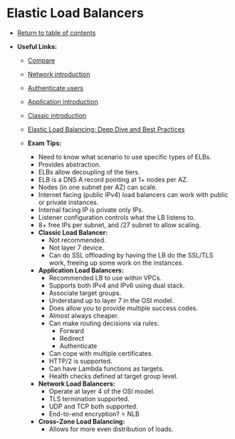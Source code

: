 # Elastic Load Balancers

* [Return to table of contents](../../../README.md)

* **Useful Links:**
  * [Compare](https://aws.amazon.com/elasticloadbalancing/features/#compare)
  * [Network introduction](https://docs.aws.amazon.com/elasticloadbalancing/latest/network/introduction.html)
  * [Authenticate users](https://docs.aws.amazon.com/elasticloadbalancing/latest/application/listener-authenticate-users.html)
  * [Application introduction](https://docs.aws.amazon.com/elasticloadbalancing/latest/application/introduction.html)
  * [Classic introduction](https://docs.aws.amazon.com/elasticloadbalancing/latest/classic/introduction.html)
  * [Elastic Load Balancing: Deep Dive and Best Practices](https://www.youtube.com/watch?v=VIgAT7vjol8)

  * **Exam Tips:**
    * Need to know what scenario to use specific types of ELBs.
    * Provides abstraction.
    * ELBs allow decoupling of the tiers.
    * ELB is a DNS A record pointing at 1+ nodes per AZ.
    * Nodes (in one subnet per AZ) can scale.
    * Internet facing (public IPv4) load balancers can work with public or private instances.
    * Internal facing IP is private only IPs.
    * Listener configuration controls what the LB listens to.
    * 8+ free IPs per subnet, and /27 subnet to allow scaling.
    * **Classic Load Balancer:**
      * Not recommended.
      * Not layer 7 device.
      * Can do SSL offloading by having the LB do the SSL/TLS work, freeing up some work on the instances.
    * **Application Load Balancers:**
      * Recommended LB to use within VPCs.
      * Supports both IPv4 and IPv6 using dual stack.
      * Associate target groups.
      * Understand up to layer 7 in the OSI model.
      * Does allow you to provide multiple success codes.
      * Almost always cheaper.
      * Can make routing decisions via rules:
        * Forward
        * Redirect
        * Authenticate
      * Can cope with multiple certificates.
      * HTTP/2 is supported.
      * Can have Lambda functions as targets.
      * Health checks defined at target group level.
    * **Network Load Balancers:**
      * Operate at layer 4 of the OSI model.
      * TLS termination supported.
      * UDP and TCP both supported.
      * End-to-end encryption? = NLB
    * **Cross-Zone Load Balancing:**
      * Allows for more even distribution of loads.
